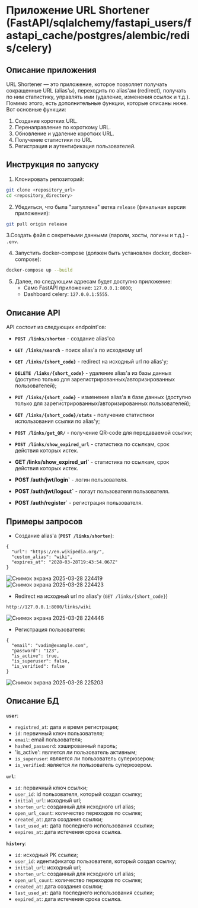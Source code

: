# Приложение URL Shortener (FastAPI/sqlalchemy/fastapi_users/fastapi_cache/postgres/alembic/redis/celery)

## Описание приложения
URL Shortener — это приложение, которое позволяет получать сокращенные URL (alias'ы), переходить по alias'ам (redirect), получать по ним статистику, управлять ими (удаление, изменения ссылок и т.д.). Помимо этого, есть дополнительные функции, которые описаны ниже. Вот основные функции:
  1. Создание коротких URL.
  2. Перенаправление по короткому URL.
  3. Обновление и удаление коротких URL.
  4. Получение статистики по URL
  5. Регистрация и аутентификация пользователей.


## Инструкция по запуску
1. Клонировать репозиторий:
```bash
git clone <repository_url>
cd <repository_directory>
```

2. Убедиться, что была "запуллена" ветка `release` (финальная версия приложения):
```bash
git pull origin release
```

3.Создать файл с секретными данными (пароли, хосты, логины и т.д.) - `.env`.


4. Запустить docker-compose (должен быть установлен docker, docker-compose):
```bash
docker-compose up --build
```

5. Далее, по следующим адресам будет доступно приложение:
   - Само FastAPI приложение: `127.0.0.1:8000`;
   - Dashboard celery: `127.0.0.1:5555`.


## Описание API
API состоит из следующих endpoint'ов:

- **`POST /links/shorten`** - создание alias'оа

- **`GET /links/search`** - поиск alias'а по исходному url

- **`GET /links/{short_code}`** - redirect на исходный url по alias'у;

- **`DELETE /links/{short_code}`** - удаление alias'а из базы данных (доступно только для зарегистрированных/авторизированных пользователей);

-  **`PUT /links/{short_code}`** - изменение alias'а в базе данных (доступно только для зарегистрированных/авторизированных пользователей);

- **`GET /links/{short_code}/stats`** - получение статистики использования ссылки по alias'у;

- **`POST /links/get_QR/`** - получение QR-code для передаваемой ссылки;

- **`POST /links/show_expired_url`** - статистика по ссылкам, срок действия которых истек.

- **GET /links/show_expired_url`** - статистика по ссылкам, срок действия которых истек.

- **POST /auth/jwt/login`** - логин пользователя.

- **POST /auth/jwt/logout`** - логаут пользователя пользователя.

- **POST /auth/register`** - регистрация пользователя.



## Примеры запросов
- Создание alias'а (**`POST /links/shorten`**):
```
{
  "url": "https://en.wikipedia.org/",
  "custom_alias": "wiki",
  "expires_at": "2028-03-28T19:43:54.067Z"
}
```
   
![Снимок экрана 2025-03-28 224419](https://github.com/user-attachments/assets/93694b5a-10e5-405d-914b-f825c291b0cb)
![Снимок экрана 2025-03-28 224423](https://github.com/user-attachments/assets/ee01dbb6-f343-4c40-ad00-7a2270d69af2)


- Redirect на исходный url по alias'у (`GET /links/{short_code}`)
```
http://127.0.0.1:8000/links/wiki
```
![Снимок экрана 2025-03-28 224446](https://github.com/user-attachments/assets/b78914a6-4049-4b91-8b84-e13e1f502e56)


-  Регистрация пользователя:
```
{
  "email": "vadim@example.com",
  "password": "123",
  "is_active": true,
  "is_superuser": false,
  "is_verified": false
}
```
![Снимок экрана 2025-03-28 225203](https://github.com/user-attachments/assets/a4a70da9-c8b9-4b5a-bb4d-9ff93770ffed)


## Описание БД

**`user`**:
  -  `registred_at`: дата и время регистрации;
  -  `id`: первичный ключ пользователя;
  -  `email`: email пользователя;
  -  `hashed_password`: хэшированный пароль;
  -  'is_active': является ли пользователь активным;
  -  `is_superuser`: является ли пользователь суперюзером;
  -  `is_verified`: является ли пользователь суперюзером.


**`url`**:
  - `id`: первичный ключ ссылки;
  - `user_id`: id пользователя, который создал ссылку;
  - `initial_url`: исходный url;
  - `shorten_url`: созданный для исходного url alias;
  - `open_url_count`: количество переходов по  ссылке;
  - `created_at`: дата создания ссылки;
  - `last_used_at`: дата последнего использования ссылки;
  - `expires_at`: дата истечения срока ссылка.


**`history`**:
  - `id`: исходный PK ссылки;
  - `user_id`: идентификатор пользователя, который создал ссылку;
  - `initial_url`: исходный url;
  - `shorten_url`: созданный для исходного url alias;
  - `open_url_count`: количество переходов по  ссылке;
  - `created_at`:  дата создания ссылки;
  - `last_used_at`: дата последнего использования ссылки;
  - `expired_at`: дата истечения срока ссылка.




